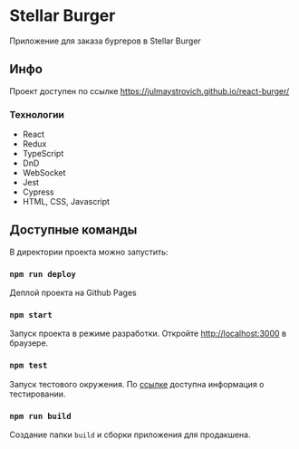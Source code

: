# Stellar Burger

Приложение для заказа бургеров в Stellar Burger

## Инфо

Проект доступен по ссылке https://julmaystrovich.github.io/react-burger/

### Технологии

- React
- Redux
- TypeScript
- DnD
- WebSocket
- Jest
- Cypress
- HTML, CSS, Javascript

## Доступные команды

В директории проекта можно запустить:

### `npm run deploy`

Деплой проекта на Github Pages

### `npm start`

Запуск проекта в режиме разработки.
Откройте [http://localhost:3000](http://localhost:3000) в браузере.

### `npm test`

Запуск тестового окружения.
По [ссылке](https://facebook.github.io/create-react-app/docs/running-tests) доступна информация о тестировании.

### `npm run build`

Создание папки `build` и сборки приложения для продакшена.